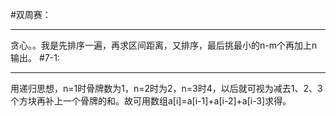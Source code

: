 #双周赛：
***
贪心。。我是先排序一遍，再求区间距离，又排序，最后挑最小的n-m个再加上n输出。
#7-1:
***
用递归思想，n=1时骨牌数为1，n=2时为2，n=3时4，以后就可视为减去1、2、3个方块再补上一个骨牌的和。故可用数组a[i]=a[i-1]+a[i-2]+a[i-3]求得。